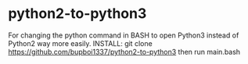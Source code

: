 # python2-to-python3
For changing the python command in BASH to open Python3 instead of Python2 way more easily.
INSTALL:
git clone https://github.com/bupboi1337/python2-to-python3
then run main.bash
